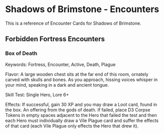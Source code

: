 # Shadows of Brimstone - Encounters
This is a reference of Encounter Cards for Shadows of Brimstone.   

## Forbidden Fortress Encounters

### Box of Death
Keywords: Fortress, Encounter, Active, Death, Plague  

Flavor: A large wooden chest sits at the far end of this room, ornately carved with skulls and bones. As you approach, hissing voices whisper in your mind, speaking in a dark and ancient tongue.  

Skill Test: Single Hero, Lore 6+  

Effects: If successful, gain 30 XP and you may draw a Loot card, found in the box. An offering from the gods of death.
If failed, place D3 Corpse Tokens in empty spaces adjacent to the Hero that failed the test and then each Hero must individually draw a Vile Plague card and suffer the effects of that card (each Vile Plague only effects the Hero that drew it).